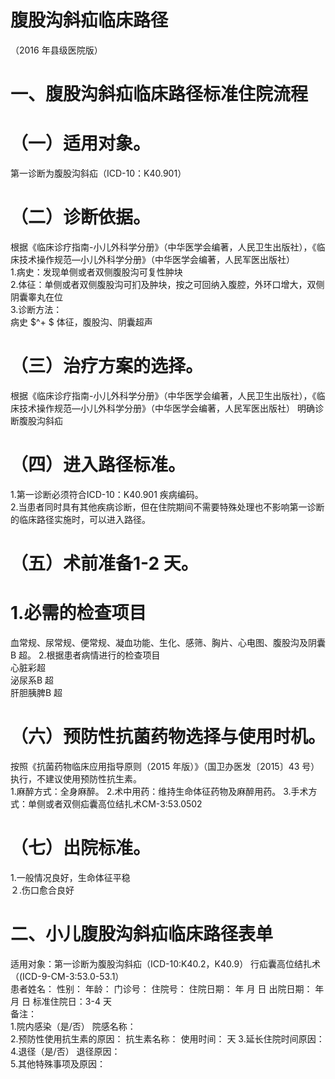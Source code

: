 # 腹股沟斜疝临床路径  
（2016 年县级医院版）  
# 一、腹股沟斜疝临床路径标准住院流程  
# （一）适用对象。  
第一诊断为腹股沟斜疝（ICD-10：K40.901）  
# （二）诊断依据。  
根据《临床诊疗指南-小儿外科学分册》（中华医学会编著，人民卫生出版社），《临床技术操作规范—小儿外科学分册》（中华医学会编著，人民军医出版社）  
1.病史：发现单侧或者双侧腹股沟可复性肿块  
2.体征：单侧或者双侧腹股沟可扪及肿块，按之可回纳入腹腔，外环口增大，双侧阴囊睾丸在位  
3.诊断方法：  
病史 $^+ $ 体征，腹股沟、阴囊超声  
# （三）治疗方案的选择。  
根据《临床诊疗指南-小儿外科学分册》（中华医学会编著，人民卫生出版社），《临床技术操作规范—小儿外科学分册》（中华医学会编著，人民军医出版社）       明确诊断腹股沟斜疝  
# （四）进入路径标准。  
1.第一诊断必须符合ICD-10：K40.901 疾病编码。  
2.当患者同时具有其他疾病诊断，但在住院期间不需要特殊处理也不影响第一诊断的临床路径实施时，可以进入路径。  
# （五）术前准备1-2 天。  
# 1.必需的检查项目  
血常规、尿常规、便常规、凝血功能、生化、感筛、胸片、心电图、腹股沟及阴囊B 超。 2.根据患者病情进行的检查项目  
心脏彩超  
泌尿系B 超  
肝胆胰脾B 超  
# （六）预防性抗菌药物选择与使用时机。  
按照《抗菌药物临床应用指导原则（2015 年版）》（国卫办医发〔2015〕43 号）执行，不建议使用预防性抗生素。  
1.麻醉方式：全身麻醉。       2.术中用药：维持生命体征药物及麻醉用药。 3.手术方式：单侧或者双侧疝囊高位结扎术CM-3:53.0502  
# （七）出院标准。  
1.一般情况良好，生命体征平稳  
２.伤口愈合良好  
# 二、小儿腹股沟斜疝临床路径表单  
适用对象：第一诊断为腹股沟斜疝（ICD-10:K40.2，K40.9） 行疝囊高位结扎术（(ICD-9-CM-3:53.0-53.1）  
患者姓名：            性别：     年龄：     门诊号：         住院号：          住院日期：   年  月  日    出院日期：   年  月   日     标准住院日：3-4 天  
备注：  
1.院内感染（是/否）       院感名称：  
2.预防性使用抗生素的原因：                抗生素名称：         使用时间：   天 
3.延长住院时间原因：                                               
4.退径（是/否）     退径原因：                                      
5.其他特殊事项及原因：  